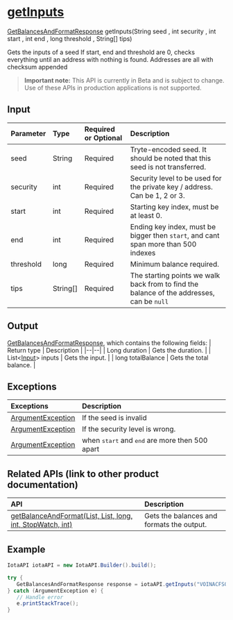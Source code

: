 
# [getInputs](https://github.com/iotaledger/iota-java/blob/master/jota/src/main/java/org/iota/jota/IotaAPI.java#L771)
 [GetBalancesAndFormatResponse](https://github.com/iotaledger/iota-java/blob/master/jota/src/main/java/org/iota/jota/dto/response/GetBalancesAndFormatResponse.java) getInputs(String seed , int security , int start , int end , long threshold , String[] tips)

Gets the inputs of a seed If start, end and threshold are 0, checks everything until an address with nothing is found. Addresses are all with checksum appended
> **Important note:** This API is currently in Beta and is subject to change. Use of these APIs in production applications is not supported.

## Input
| Parameter       | Type | Required or Optional | Description |
|:---------------|:--------|:--------| :--------|
| seed | String | Required | Tryte-encoded seed. It should be noted that this seed is not transferred. |
| security | int | Required | Security level to be used for the private key / address. Can be 1, 2 or 3. |
| start | int | Required | Starting key index, must be at least 0. |
| end | int | Required | Ending key index, must be bigger then `start`, and cant span more than 500 indexes |
| threshold | long | Required | Minimum balance required. |
| tips | String[] | Required | The starting points we walk back from to find the balance of the addresses, can be `null` |
    
## Output
[GetBalancesAndFormatResponse](https://github.com/iotaledger/iota-java/blob/master/jota/src/main/java/org/iota/jota/dto/response/GetBalancesAndFormatResponse.java), which contains the following fields:
| Return type | Description |
|--|--|
| Long duration | Gets the duration. |
| List<[Input](https://github.com/iotaledger/iota-java/blob/master/jota/src/main/java/org/iota/jota/model/Input.java)> inputs | Gets the input. |
| long totalBalance | Gets the total balance. |

## Exceptions
| Exceptions     | Description |
|:---------------|:--------|
| [ArgumentException](https://github.com/iotaledger/iota-java/blob/master/jota/src/main/java/org/iota/jota/error/ArgumentException.java) | If the seed is invalid |
| [ArgumentException](https://github.com/iotaledger/iota-java/blob/master/jota/src/main/java/org/iota/jota/error/ArgumentException.java) | If the security level is wrong. |
| [ArgumentException](https://github.com/iotaledger/iota-java/blob/master/jota/src/main/java/org/iota/jota/error/ArgumentException.java) | when <tt>start</tt> and <tt>end</tt> are more then 500 apart |

## Related APIs (link to other product documentation)
| API     | Description |
|:---------------|:--------|
| [getBalanceAndFormat(List, List, long, int, StopWatch, int)](https://github.com/iotaledger/iota-java/blob/master/jota/src/main/java/org/iota/jota/IotaAPI.java#L892) | Gets the balances and formats the output. |

 ## Example
 
 ```Java
 IotaAPI iotaAPI = new IotaAPI.Builder().build();

try { 
    GetBalancesAndFormatResponse response = iotaAPI.getInputs("VOINACFSQEEGNPVHSWEVFOTCZVJMST9TFLJW9FWSGPMLZJOVFSQYFSGQYYZQLISTJHQYOOBRFGHUNXU9R", "491", "817", "132", "100", ["WODEXHYNOR9KGLGJ9UVHURLABC9CWRXDPEKGHYKOBMFGXYPOHLCJJTFAKPXVD99RINOWYBLVEAOZPKHRN", "GGLMERBGBQHFKTDGPUNMJNHPJCJYMVAYQNLZOQWLBMOXEXZAUCXGPWIKUJWHYGPHOJKFPPFW9YEUTHRDK"]);
} catch (ArgumentException e) { 
    // Handle error
    e.printStackTrace(); 
}
 ```

